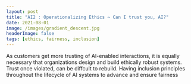 ```yaml
---
layout: post
title: "AI2 : Operationalizing Ethics ~ Can I trust you, AI?"
date: 2021-08-01
image: /images/gradient_descent.jpg
headerImage: false
tags: [ethics, fairness, inclusion] 
---
```

As customers get more trusting of AI-enabled interactions, it is equally necessary that organizations design and build ethically robust systems. Trust once violated, can be 
diffcult to rebuild. Having inclusion principles throughout the lifecycle of AI systems to advance and ensure fairness 

